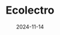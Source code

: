 ---  
layout: startup_page  
title: "Ecolectro"  
id: "ecolectro.com"  
permalink: "/ecolectroecolectro.com11142024/"  
website: "https://ecolectro.com/"  
funding_round: "Series A"  
funding_amount: "$10.5M"  
investors: "Toyota Ventures, Starshot Capital, DNX Ventures, Energy Revolution Ventures, New Climate Ventures, Banco Popular Impact Fund, Techstars"  
about: "Ecolectro develops and produces affordable, scalable electrolyzers using a proprietary Anion Exchange Membrane (AEM) technology for green hydrogen production. Their AEM electrolyzers eliminate the need for rare and expensive materials, resulting in significantly lower production costs and enhanced efficiency. This allows for on-site hydrogen generation, reducing transportation and storage costs and environmental impact."  
markets: "Green Hydrogen, Clean Energy, Chemical Manufacturing, Alternative Energy Equipment, Energy Production, CleanTech, Manufacturing, Climate Tech"  
hq: "Ithaca, New York, United States"  
founded_year: "2015"  
linkedin: "https://www.linkedin.com/company/ecolectro"  
twitter: "https://twitter.com/ecolectroinc"  
instagram: ""  
facebook: "https://www.facebook.com/ecolectroinc"  
crunchbase: "https://www.crunchbase.com/organization/ecolectro"  
pitchbook: "https://pitchbook.com/profiles/company/155330-47"  

date_display: "14-Nov-2024"  
date: "2024-11-14"

# SEO Optimization  
meta_title: "Ecolectro - Series A Funding ($10.5M)"  
meta_description: "Ecolectro, Ecolectro develops and produces affordable, scalable electrolyzers using a proprietary Anion Exchange Membrane (AEM) technology for green hydrogen pro..."  
meta_keywords: "Ecolectro, Green Hydrogen, Clean Energy, Chemical Manufacturing, Alternative Energy Equipment, Energy Production, CleanTech, Manufacturing, Climate Tech, Series A funding"  
canonical_url: "https://startup.projectstartups.com/ecolectroecolectro.com11142024/"  
---